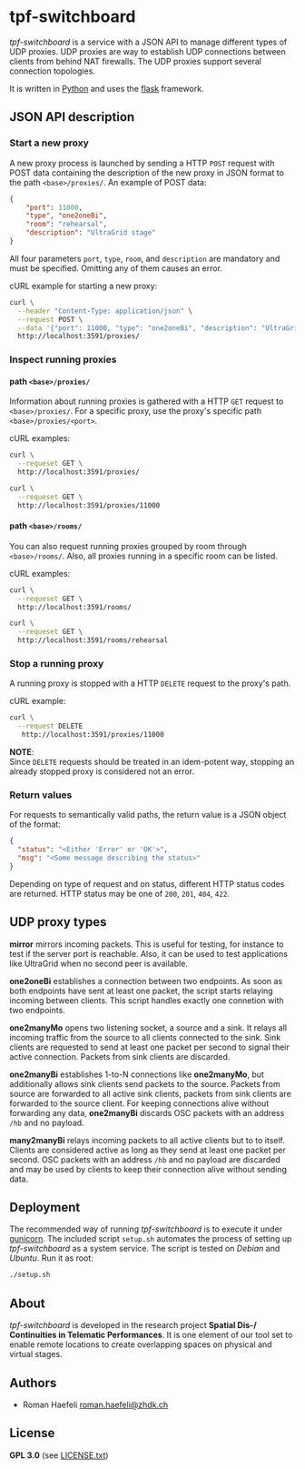 # tpf-switchboard

*tpf-switchboard* is a service with a JSON API to manage different types
of UDP proxies. UDP proxies are way to establish UDP connections between
clients from behind NAT firewalls. The UDP proxies support several
connection topologies.

It is written in [Python](https://www.python.org/) and uses the
[flask](https://flask.palletsprojects.com/) framework.

## JSON API description

### Start a new proxy

A new proxy process is launched by sending a HTTP `POST` request with POST data
containing the description of the new proxy in JSON format to the path `<base>/proxies/`.
An example of POST data:

```json
{
    "port": 11000,
    "type", "one2oneBi",
    "room": "rehearsal",
    "description": "UltraGrid stage"
}
```

All four parameters `port`, `type`, `room`, and `description` are mandatory and must
be specified. Omitting any of them causes an error.

cURL example for starting a new proxy:

```bash
curl \
  --header "Content-Type: application/json" \
  --request POST \
  --data '{"port": 11000, "type": "one2oneBi", "description": "UltraGrid stage", "room": "rehearsal"}' \
  http://localhost:3591/proxies/
```

### Inspect running proxies

#### path `<base>/proxies/`

Information about running proxies is gathered with a HTTP `GET` request to `<base>/proxies/`. For
a specific proxy, use the proxy's specific path `<base>/proxies/<port>`.

cURL examples:

```bash
curl \
  --requeset GET \
  http://localhost:3591/proxies/
```

```bash
curl \
  --requeset GET \
  http://localhost:3591/proxies/11000
```

#### path `<base>/rooms/`

You can also request running proxies grouped by room through `<base>/rooms/`. Also, all
proxies running in a specific room can be listed.

cURL examples:

```bash
curl \
  --requeset GET \
  http://localhost:3591/rooms/
```

```bash
curl \
  --requeset GET \
  http://localhost:3591/rooms/rehearsal
```

### Stop a running proxy

A running proxy is stopped with a HTTP `DELETE` request to the proxy's path.

cURL example:

```bash
curl \
  --request DELETE
   http://localhost:3591/proxies/11000
```

**NOTE**:  
Since `DELETE` requests should be treated in an idem-potent way, stopping
an already stopped proxy is considered not an error.

### Return values

For requests to semantically valid paths, the return value is a JSON object
of the format:

```json
{
  "status": "<Either 'Error' or 'OK'>",
  "msg": "<Some message describing the status>"
}
```

Depending on type of request and on status, different HTTP status codes are
returned. HTTP status may be one of `200`, `201`, `404`, `422`.


## UDP proxy types

**mirror** mirrors incoming packets. This is useful for testing, for instance
to test if the server port is reachable. Also, it can be used to test applications
like UltraGrid when no second peer is available.

**one2oneBi** establishes a connection between two endpoints. As soon as both endpoints
have sent at least one packet, the script starts relaying incoming between clients. This
script handles exactly one connetion with two endpoints.

**one2manyMo** opens two listening socket, a source and a sink. It relays all incoming
traffic from the source to all clients connected to the sink. Sink clients are requested
to send at least one packet per second to signal their active connection. Packets from
sink clients are discarded.

**one2manyBi** establishes 1-to-N connections like **one2manyMo**, but additionally allows
sink clients send packets to the source. Packets from source are forwarded to all active
sink clients, packets from sink clients are forwarded to the source client. For keeping
connections alive without forwarding any data, **one2manyBi** discards OSC packets with an
address `/hb` and no payload.

**many2manyBi** relays incoming packets to all active clients but to to itself. Clients
are considered active as long as they send at least one packet per second. OSC packets
with an address `/hb` and no payload are discarded and may be used by clients to keep
their connection alive without sending data.


## Deployment

The recommended way of running *tpf-switchboard* is to execute it under
[gunicorn](https://gunicorn.org/). The included script `setup.sh` automates
the process of setting up *tpf-switchboard* as a system service. The script
is tested on *Debian* and *Ubuntu*. Run it as root:

```bash
./setup.sh
```

## About

*tpf-switchboard* is developed in the research project **Spatial Dis-/
Continuities in Telematic Performances**. It is one element of our tool set to
enable remote locations to create overlapping spaces on physical and virtual
stages.

## Authors

  * Roman Haefeli <roman.haefeli@zhdk.ch>

## License

**GPL 3.0** (see [LICENSE.txt](LICENSE.txt))

